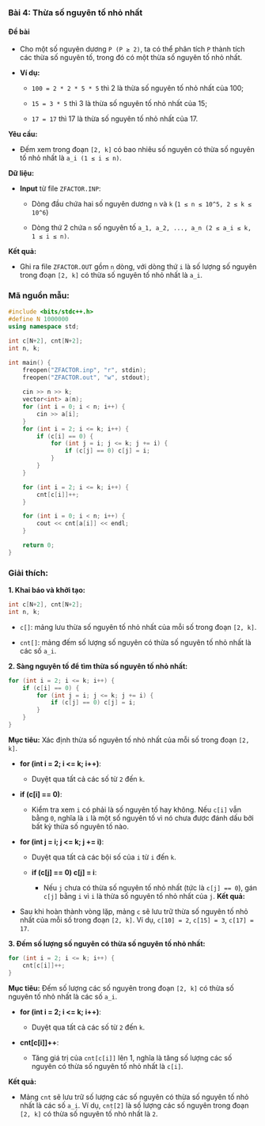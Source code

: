 ### Bài 4: Thừa số nguyên tố nhỏ nhất

#### Đề bài

- Cho một số nguyên dương `P (P ≥ 2)`, ta có thể phân tích `P` thành tích các thừa số nguyên tố, trong đó có một thừa số nguyên tố nhỏ nhất.
    
- **Ví dụ:**
    
    - `100 = 2 * 2 * 5 * 5` thì 2 là thừa số nguyên tố nhỏ nhất của 100;
        
    - `15 = 3 * 5` thì 3 là thừa số nguyên tố nhỏ nhất của 15;
        
    - `17 = 17` thì 17 là thừa số nguyên tố nhỏ nhất của 17.
        

**Yêu cầu:**

- Đếm xem trong đoạn `[2, k]` có bao nhiêu số nguyên có thừa số nguyên tố nhỏ nhất là `a_i (1 ≤ i ≤ n)`.
    

**Dữ liệu:**

- **Input** từ file `ZFACTOR.INP`:
    
    - Dòng đầu chứa hai số nguyên dương `n` và `k` (`1 ≤ n ≤ 10^5, 2 ≤ k ≤ 10^6`)
        
    - Dòng thứ 2 chứa `n` số nguyên tố `a_1, a_2, ..., a_n (2 ≤ a_i ≤ k, 1 ≤ i ≤ n)`.
        

**Kết quả:**

- Ghi ra file `ZFACTOR.OUT` gồm `n` dòng, với dòng thứ `i` là số lượng số nguyên trong đoạn `[2, k]` có thừa số nguyên tố nhỏ nhất là `a_i`.

### Mã nguồn mẫu:

```cpp
#include <bits/stdc++.h>
#define N 1000000
using namespace std;

int c[N+2], cnt[N+2];
int n, k;

int main() {
    freopen("ZFACTOR.inp", "r", stdin);
    freopen("ZFACTOR.out", "w", stdout);
    
    cin >> n >> k;
    vector<int> a(n);
    for (int i = 0; i < n; i++) {
	    cin >> a[i];
	}
    for (int i = 2; i <= k; i++) {
        if (c[i] == 0) {
            for (int j = i; j <= k; j += i) {
                if (c[j] == 0) c[j] = i;
            }
        }
    }

    for (int i = 2; i <= k; i++) {
        cnt[c[i]]++;
    }

    for (int i = 0; i < n; i++) {
        cout << cnt[a[i]] << endl;
    }

    return 0;
}
```

### Giải thích:

**1. Khai báo và khởi tạo:**

```cpp
int c[N+2], cnt[N+2];
int n, k;
```

- `c[]`: mảng lưu thừa số nguyên tố nhỏ nhất của mỗi số trong đoạn `[2, k]`.

- `cnt[]`: mảng đếm số lượng số nguyên có thừa số nguyên tố nhỏ nhất là các số `a_i`.

**2. Sàng nguyên tố để tìm thừa số nguyên tố nhỏ nhất:**

```cpp
for (int i = 2; i <= k; i++) {
    if (c[i] == 0) {
        for (int j = i; j <= k; j += i) {
            if (c[j] == 0) c[j] = i;
        }
    }
}
```

**Mục tiêu:** Xác định thừa số nguyên tố nhỏ nhất của mỗi số trong đoạn `[2, k]`.

- **for (int i = 2; i <= k; i++)**:
    
    - Duyệt qua tất cả các số từ `2` đến `k`.
        
- **if (c[i] == 0)**:
    
    - Kiểm tra xem `i` có phải là số nguyên tố hay không. Nếu `c[i]` vẫn bằng `0`, nghĩa là `i` là một số nguyên tố vì nó chưa được đánh dấu bởi bất kỳ thừa số nguyên tố nào.
        
- **for (int j = i; j <= k; j += i)**:
    
    - Duyệt qua tất cả các bội số của `i` từ `i` đến `k`.
        
    - **if (c[j] == 0) c[j] = i**:
        
        - Nếu `j` chưa có thừa số nguyên tố nhỏ nhất (tức là `c[j] == 0`), gán `c[j]` bằng `i` vì `i` là thừa số nguyên tố nhỏ nhất của `j`.
**Kết quả:**

- Sau khi hoàn thành vòng lặp, mảng `c` sẽ lưu trữ thừa số nguyên tố nhỏ nhất của mỗi số trong đoạn `[2, k]`. Ví dụ, `c[10] = 2`, `c[15] = 3`, `c[17] = 17`.

**3. Đếm số lượng số nguyên có thừa số nguyên tố nhỏ nhất:**

```cpp
for (int i = 2; i <= k; i++) {
    cnt[c[i]]++;
}
```

**Mục tiêu:** Đếm số lượng các số nguyên trong đoạn `[2, k]` có thừa số nguyên tố nhỏ nhất là các số `a_i`.

- **for (int i = 2; i <= k; i++)**:
    
    - Duyệt qua tất cả các số từ `2` đến `k`.
        
- **cnt[c[i]]++**:
    
    - Tăng giá trị của `cnt[c[i]]` lên 1, nghĩa là tăng số lượng các số nguyên có thừa số nguyên tố nhỏ nhất là `c[i]`.
        

**Kết quả:**

- Mảng `cnt` sẽ lưu trữ số lượng các số nguyên có thừa số nguyên tố nhỏ nhất là các số `a_i`. Ví dụ, `cnt[2]` là số lượng các số nguyên trong đoạn `[2, k]` có thừa số nguyên tố nhỏ nhất là `2`.
